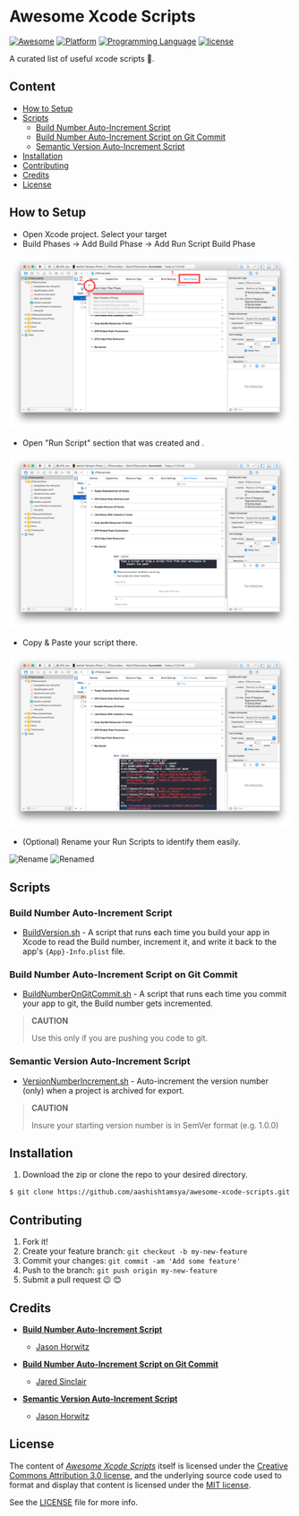 # Awesome Xcode Scripts


[![Awesome](https://cdn.rawgit.com/sindresorhus/awesome/d7305f38d29fed78fa85652e3a63e154dd8e8829/media/badge.svg)](https://github.com/aashishtamsya/awesome-xcode-scripts)
[![Platform](https://img.shields.io/badge/platform-Xcode-lightgrey.svg)](https://developer.apple.com/xcode/)
[![Programming Language](https://img.shields.io/badge/language-shell-yellow.svg)](https://en.wikipedia.org/wiki/Shell_script)
[![license](https://img.shields.io/badge/license-MIT-blue.svg)](LICENSE.md)

A curated list of useful xcode scripts 📝.

## Content
  
-	[How to Setup](#how-to-setup)
-	[Scripts](#scripts)
	-	[Build Number Auto-Increment Script](#build-number-auto-increment-script)
	-	[Build Number Auto-Increment Script on Git Commit](#build-number-auto-increment-script-on-git-commit)
	-	[Semantic Version Auto-Increment Script](#semantic-version-auto-increment-script)
-	[Installation](#installation)
-	[Contributing](#contributing)
-	[Credits](#credits)
-	[License](#license)
  
  
## How to Setup

*	Open Xcode project. Select your target
*	Build Phases -> Add Build Phase -> Add Run Script Build Phase

![How to Setup](/Resources/howtosetup.png)

*	Open "Run Script" section that was created and .

![Run Script](/Resources/runscript.png)

*	Copy & Paste your script there.

![Copy Paste Script](/Resources/copypaste.png)

*	(Optional) Rename your Run Scripts to identify them easily.

![Rename](/Resouces/rename1.png)
![Renamed](/Resouces/rename2.png)



## Scripts 

### Build Number Auto-Increment Script

*	[BuildVersion.sh](/Scripts/BuildVersion.sh)	-	A script that runs each time you build your app in Xcode to read the Build number, increment it, and write it back to the app's `{App}-Info.plist` file.

### Build Number Auto-Increment Script on Git Commit

* [BuildNumberOnGitCommit.sh](/Scripts/BuildNumberOnGitCommit.sh) - A script that runs each time you commit your app to git, the Build number gets incremented.

> **CAUTION**
>
> Use this only if you are pushing you code to git.

### Semantic Version Auto-Increment Script

* [VersionNumberIncrement.sh](/Scripts/VersionNumberIncrement.sh) - Auto-increment the version number (only) when a project is archived for export.

> **CAUTION**
>
> Insure your starting version number is in SemVer format (e.g. 1.0.0)


## Installation

1. Download the zip or clone the repo to your desired directory.

```sh
$ git clone https://github.com/aashishtamsya/awesome-xcode-scripts.git
```

## Contributing

1. Fork it!
2. Create your feature branch: `git checkout -b my-new-feature`
3. Commit your changes: `git commit -am 'Add some feature'`
4. Push to the branch: `git push origin my-new-feature`
5. Submit a pull request 😉 😊
  
## Credits
  
*	[**Build Number Auto-Increment Script**](/Scripts//BuildVersion.sh) 
	- [Jason Horwitz](https://github.com/sekati)

*	[**Build Number Auto-Increment Script on Git Commit**](/Scripts//BuildNumberOnGitCommit.sh) 
	- [Jared Sinclair](http://jaredsinclair.com/)

*	[**Semantic Version Auto-Increment Script**](/Scripts//VersionNumberIncrement.sh)	
	- [Jason Horwitz](https://github.com/sekati)

## License

The content of [*Awesome Xcode Scripts*](https://github.com/aashishtamsya/awesome-xcode-scripts) itself is licensed under the [Creative Commons Attribution 3.0 license](https://creativecommons.org/licenses/by/3.0/us/deed.en_US), and the underlying source code used to format and display that content is licensed under the [MIT license](https://opensource.org/licenses/mit-license.php).

See the [LICENSE](LICENSE.md) file for more info.